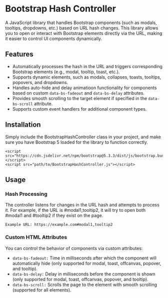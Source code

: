 # Bootstrap Hash Controller

A JavaScript library that handles Bootstrap components (such as modals, tooltips, dropdowns, etc.) based on URL hash changes. This library allows you to open or interact with Bootstrap elements directly via the URL, making it easier to control UI components dynamically.

## Features

- Automatically processes the hash in the URL and triggers corresponding Bootstrap elements (e.g., modal, tooltip, toast, etc.).
- Supports dynamic elements, such as modals, collapses, toasts, tooltips, popovers, and dropdowns.
- Handles auto-hide and delay animatioon functionality for components based on custom ```data-bs-fadeout``` and ```data-bs-delay``` attributes.
- Provides smooth scrolling to the target element if specified in the ```data-bs-scroll``` attribute.
- Supports custom event handlers for additional component types.

## Installation

Simply include the BootstrapHashController class in your project, and make sure you have Bootstrap 5 loaded for the library to function correctly.

```
<script src="https://cdn.jsdelivr.net/npm/bootstrap@5.3.3/dist/js/bootstrap.bundle.min.js"></script>
<script src="path/to/BootstrapHashController.js"></script>
```

## Usage

### Hash Processing

The controller listens for changes in the URL hash and attempts to process it. For example, if the URL is #modal1,tooltip2, it will try to open both #modal1 and #tooltip2 if they exist on the page.

```
Example URL: https://example.com#modal1,tooltip2
```

### Custom HTML Attributes

You can control the behavior of components via custom attributes:

- ```data-bs-fadeout:``` Time in milliseconds after which the component will automatically hide (only supported for modal, toast, offcanvas, popover, and tooltip).
- ```data-bs-delay:``` Delay in milliseconds before the component is shown (only supported for modal, toast, offcanvas, popover, and tooltip).
- ```data-bs-scroll:``` Scrolls the page to the element with smooth scrolling (supported for all elements).
